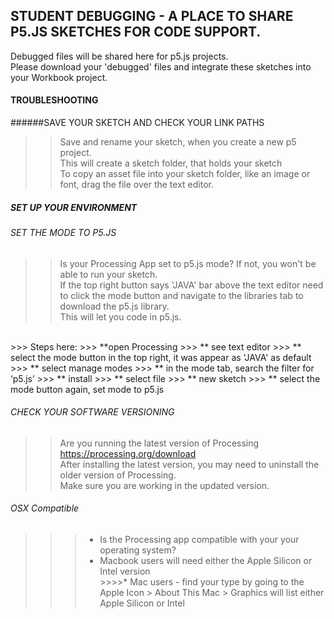 ## STUDENT DEBUGGING - A PLACE TO SHARE P5.JS SKETCHES FOR CODE SUPPORT.
Debugged files will be shared here for p5.js projects.<br>
Please download your 'debugged' files and integrate these sketches into your Workbook project. <br>

#### TROUBLESHOOTING

######SAVE YOUR SKETCH AND CHECK YOUR LINK PATHS
>> Save and rename your sketch, when you create a new p5 project. <br>
>> This will create a sketch folder, that holds your sketch <br>
>> To copy an asset file into your sketch folder, like an image or font, drag the file over the text editor. <br>

##### SET UP YOUR ENVIRONMENT

###### SET THE MODE TO P5.JS <br>
>> Is your Processing App set to p5.js mode? If not, you won't be able to run your sketch. <br>
>> If the top right button says 'JAVA' bar above the text editor need to click the mode button and navigate to the libraries tab to download the p5.js library. <br>
>> This will let you code in p5.js.<br>
<br> 
>>> Steps here:
>>> **open Processing 
>>> ** see text editor
>>> ** select the mode button in the top right, it was appear as 'JAVA' as default
>>> ** select manage modes 
>>> ** in the mode tab,  search the filter for ‘p5.js’
>>> ** install
>>> ** select file
>>> ** new sketch
>>> ** select the mode button again, set mode to p5.js

###### CHECK YOUR SOFTWARE VERSIONING 
>> Are you running the latest version of Processing <https://processing.org/download> <br>
>> After installing the latest version, you may need to uninstall the older version of Processing. <br>
>> Make sure you are working in the updated version. <br>

###### OSX Compatible 
  >>>* Is the Processing app compatible with your your operating system? <br>
>>>* Macbook users will need either the Apple Silicon or Intel version <br>
    >>>>*  Mac users - find your type by going to the Apple Icon > About This Mac > Graphics will list either Apple Silicon or Intel <br>




